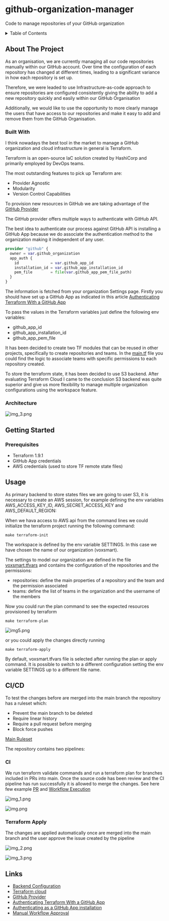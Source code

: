 # github-organization-manager

Code to manage repositories of your GitHub organization

<!-- TABLE OF CONTENTS -->
<details>
  <summary>Table of Contents</summary>
  <ol>
    <li>
      <a href="#about-the-project">About The Project</a>
      <ul>
        <li><a href="#built-with">Built With</a></li>
        <li><a href="#architecture">Architecture</a></li>
      </ul>
    </li>
    <li>
      <a href="#getting-started">Getting Started</a>
      <ul>
        <li><a href="#prerequisites">Prerequisites</a></li>
      </ul>
    </li>
    <li><a href="#usage">Usage</a></li>
    <li>
        <a href="#ci/cd">CI/CD</a>
        <ul>
            <li><a href="#ci">CI</a></li>
            <li><a href="#terraform-apply">Terraform Apply</a></li>
        </ul>
    </li>
    <li><a href="#links">Links</a></li>
  </ol>
</details>

## About The Project

As an organisation, we are currently managing all our code repositories manually within our GitHub account. Over time the configuration of each repository has changed at different times, leading to a significant variance in how each repository is set up.

Therefore, we were leaded to use Infrastructure-as-code approach to ensure repositories are configured consistently giving the ability to add a new repository quickly and easily within our GitHub Organisation

Additionally, we would like to use the opportunity to more clearly manage the users that have access to our repositories and make it easy to add and remove them from the GitHub Organisation.

### Built With

I think nowadays the best tool in the market to manage a GitHub organization and cloud infrastructure in general is Terraform.

Terraform is an open-source IaC solution created by HashiCorp and primarily employed by DevOps teams.

The most outstanding features to pick up Terraform are:

- Provider Agnostic
- Modularity
- Version Control Capabilities

To provision new resources in GitHub we are taking advantage of the [GitHub Provider](https://registry.terraform.io/providers/integrations/github/latest/docs)

The GitHub provider offers multiple ways to authenticate with GitHub API.

The best idea to authenticate our process against GitHub API is installing a GitHub App because we do associate the authentication method to the organization making it independent of any user. 

```terraform
provider "github" {
  owner = var.github_organization
  app_auth {
    id              = var.github_app_id
    installation_id = var.github_app_installation_id
    pem_file        = file(var.github_app_pem_file_path)
  }
}
```

The information is fetched from your organization Settings page. Firstly you should have set up a GitHub App as indicated in this article [Authenticating Terraform With a GitHub App](https://solideogloria.tech/terraform/authenticating-terraform-with-a-github-app/)

To pass the values in the Terraform variables just define the following env variables:

- github_app_id
- github_app_installation_id
- github_app_pem_file

It has been decided to create two TF modules that can be reused in other projects, specifically to create repositories and teams. In the [main.tf](./terraform/main.tf) file you could find the logic to associate teams with specific permissions to each repository created.

To store the terraform state, it has been decided to use S3 backend. After evaluating Terraform Cloud I came to the conclusion S3 backend was quite superior and give us more flexibility to manage multiple organization configurations using the workspace feature. 

### Architecture

![img_3.png](./images/img_4.png)

## Getting Started

### Prerequisites

- Terraform 1.9.1
- GitHub App credentials
- AWS credentials (used to store TF remote state files)

## Usage

As primary backend to store states files we are going to user S3, it is necessary to create an AWS session, for example defining the env variables AWS_ACCESS_KEY_ID, AWS_SECRET_ACCESS_KEY and AWS_DEFAULT_REGION:

When we hava access to AWS api from the command lines we could initialize the terraform project running the following command:

```shell
make terraform-init
```

The workspace is defined by the env variable SETTINGS. In this case we have chosen the name of our organization (voxsmart).

The settings to model our organization are defined in the file [voxsmart.tfvars](./terraform/voxsmart.tfvars) and contains the configuration of the repositories and the permissions:

- repositories: define the main properties of a repository and the team and the permission associated
- teams: define the list of teams in the organization and the username of the members

Now you could run the plan command to see the expected resources provisioned by terraform

```shell
make terraform-plan
```

![img5.png](img.png)

or you could apply the changes directly running

```shell
make terraform-apply
```

By default, voxsmart.tfvars file is selected after running the plan or apply command. It is possible to switch to a different configuration setting the env variable SETTINGS up to a different file name.

## CI/CD

To test the changes before are merged into the main branch the repository has a ruleset which:

- Prevent the main branch to be deleted
- Require linear history
- Require a pull request before merging
- Block force pushes

[Main Ruleset](https://github.com/djimenezc-voxsmart/github-organization-manager/settings/rules/1131628)

The repository contains two pipelines:

### CI

We run terraform validate commands and run a terraform plan for branches included in PRs into main. Once the source code has been review and the CI pipeline has run successfully it is allowed to merge the changes. See here few example [PR](https://github.com/djimenezc-voxsmart/github-organization-manager/pull/4) and [Workflow Execution](https://github.com/djimenezc-voxsmart/github-organization-manager/actions/runs/9861123282/job/27228869401)

![img_1.png](./images/img_1.png)


![img.png](./images/img.png)

### Terraform Apply

The changes are applied automatically once are merged into the main branch and the user approve the issue created by the pipeline

![img_2.png](./images/img_2.png)

![img_3.png](./images/img_3.png)

## Links

- [Backend Configuration](https://developer.hashicorp.com/terraform/language/settings/backends/configuration)
- [Terraform cloud](https://developer.hashicorp.com/terraform/tutorials/cloud/cloud-migrate)
- [GitHub Provider](https://registry.terraform.io/providers/integrations/github/latest/docs)
- [Authenticating Terraform With a GitHub App](https://solideogloria.tech/terraform/authenticating-terraform-with-a-github-app/)
- [Authenticating as a GitHub App installation](https://docs.github.com/en/apps/creating-github-apps/authenticating-with-a-github-app/authenticating-as-a-github-app-installation)
- [Manual Workflow Approval](https://github.com/marketplace/actions/manual-workflow-approval)
